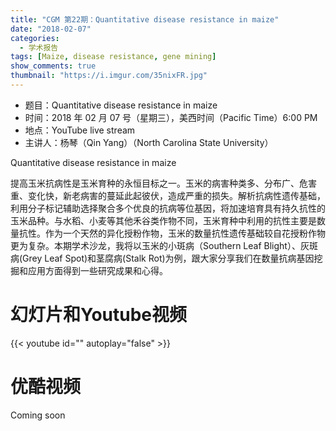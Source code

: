 ```yaml
---
title: "CGM 第22期：Quantitative disease resistance in maize"
date: "2018-02-07"
categories:
  - 学术报告
tags: [Maize, disease resistance, gene mining]
show_comments: true
thumbnail: "https://i.imgur.com/35nixFR.jpg"
---
```


- 题目：Quantitative disease resistance in maize
- 时间：2018 年 02 月 07 号（星期三），美西时间（Pacific Time）6:00 PM
- 地点：YouTube live stream 
- 主讲人：杨琴（Qin Yang）（North Carolina State University）

Quantitative disease resistance in maize

提高玉米抗病性是玉米育种的永恒目标之一。玉米的病害种类多、分布广、危害重、变化快，新老病害的蔓延此起彼伏，造成严重的损失。解析抗病性遗传基础，利用分子标记辅助选择聚合多个优良的抗病等位基因，将加速培育具有持久抗性的玉米品种。与水稻、小麦等其他禾谷类作物不同，玉米育种中利用的抗性主要是数量抗性。作为一个天然的异化授粉作物，玉米的数量抗性遗传基础较自花授粉作物更为复杂。本期学术沙龙，我将以玉米的小斑病（Southern Leaf Blight）、灰斑病(Grey Leaf Spot)和茎腐病(Stalk Rot)为例，跟大家分享我们在数量抗病基因挖掘和应用方面得到一些研究成果和心得。





# 幻灯片和Youtube视频

{{< youtube id="" autoplay="false" >}}


# 优酷视频

Coming soon

